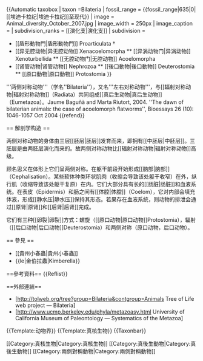 {{Automatic taxobox 
| taxon =Bilateria
| fossil_range = {{fossil_range|635|0|[[埃迪卡拉纪|埃迪卡拉纪]]至现代}}
| image = Animal_diversity_October_2007.jpg
| image_width = 250px
| image_caption =
| subdivision_ranks = [[演化支|演化支]]
| subdivision =
* [[盾形動物門|盾形動物門]] Proarticulata †
* [[异无腔动物|异无腔动物]] Xenacoelomorpha
** [[异涡动物门|异涡动物]] Xenoturbellida
** [[无腔动物门|无腔动物]] Acoelomorpha
* [[肾管动物|肾管动物]] Nephrozoa
** [[後口動物|後口動物]] Deuterostomia
** [[原口動物|原口動物]] Protostomia
}}

'''两侧对称动物'''（学名''Bilateria''），又名'''左右对称动物'''，与[[辐射对称动物|辐射对称动物]]（Radiata）共同组成[[真后生动物|真后生动物]]（Eumetazoa）。<ref name="flatworms">Jaume Baguñà and Marta Riutort, 2004. ''The dawn of bilaterian animals: the case of acoelomorph flatworms'', Bioessays 26 (10): 1046-1057 Oct 2004
{{refend}}</ref>

== 解剖学构造 ==

两侧对称动物的身体由三层[[胚层|胚层]]发育而来，即拥有[[中胚层|中胚层]]。三胚层是由两胚层演化而来的。故两侧对称动物比[[辐射对称动物|辐射对称动物]]高级。

顾名思义在体形上它们呈两侧对称。在躯干前段开始形成[[脑部|脑部]]（Cephalisation）。某些软体种类环状肌肉（收缩会导致该处躯干收窄）在外，纵行肌（收缩导致该处躯干复原）在内。它们大部分具有长的[[肠脏|肠脏]]和血液系统。在表皮（Epidermis）和肠之间有[[体腔|体腔]]（Coelom），它对内部会填充体液，形成[[静水压|静水压]]保持其形态。若果存在血液系统，则动物的排泄会通过[[原肾|原肾]]和[[后肾|后肾]]完成。

它们有三种[[卵裂|卵裂]]方式：螺旋（[[原口动物|原口动物]]Protostomia），辐射（[[后口动物|后口动物]]Deuterostomia）和两侧对称（原口动物，后口动物）。<ref name="flatworms"/>

== 參見 ==
* [[貴州小春蟲|貴州小春蟲]]
* {{le|金伯拉蟲|Kimberella}}

==參考資料==
{{Reflist}}

==外部連結==
* [http://tolweb.org/tree?group=Bilateria&contgroup=Animals Tree of Life web project — Bilateria]
* [http://www.ucmp.berkeley.edu/phyla/metazoasy.html University of California Museum of Paleontology — Systematics of the Metazoa]

{{Template:动物界}}
{{Template:真核生物}}
{{Taxonbar}}

[[Category:真核生物|Category:真核生物]]
[[Category:真後生動物|Category:真後生動物]]
[[Category:兩側對稱動物|Category:兩側對稱動物]]